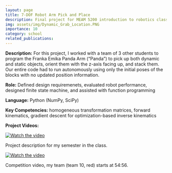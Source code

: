 ```yaml
---
layout: page
title: 7-DOF Robot Arm Pick and Place 
description: Final project for MEAM 5200 introduction to robotics class
img: assets/img/Dynamic_Grab_Location.PNG
importance: 10
category: school
related_publications:
---
```


**Description:** For this project, I worked with a team of 3 other students to program the Franka Emika Panda Arm (“Panda”) to pick up both dynamic and static objects, orient them with the z-axis facing up, and stack them. Our entire code had to run autonomously using only the initial poses of the blocks with no updated position information.

**Role:** Defined design requiremenets, evaluated robot performance, designed finite state machine, and assisted with function programming


**Language:** Python (NumPy, SciPy)

**Key Competencies:** homogeneous transformation matrices, forward kinematics, gradient descent for optimization-based inverse kinematics

**Project Videos:**

[![Watch the video](https://img.youtube.com/vi/0o74lGcMhaA/0.jpg)](https://youtu.be/0o74lGcMhaA)

Project description for my semester in the class.

[![Watch the video](https://img.youtube.com/vi/kSxYnSfTZAQ/0.jpg)](https://youtu.be/kSxYnSfTZAQ?t=3296)

Competition video, my team (team 10, red) starts at 54:56.